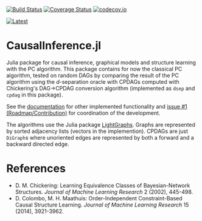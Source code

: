 
[![Build Status](https://travis-ci.org/mschauer/CausalInference.jl.svg?branch=master)](https://travis-ci.org/mschauer/CausalInference.jl)
[![Coverage Status](https://coveralls.io/repos/mschauer/CausalInference.jl/badge.svg?branch=master&service=github)](https://coveralls.io/github/mschauer/CausalInference.jl?branch=master)
[![codecov.io](http://codecov.io/github/mschauer/CausalInference.jl/coverage.svg?branch=master)](http://codecov.io/github/mschauer/CausalInference.jl?branch=master)

[![Latest](https://img.shields.io/badge/docs-latest-blue.svg)](https://mschauer.github.io/CausalInference.jl/latest/)

# CausalInference.jl

Julia package for causal inference, graphical models and structure learning with the PC algorithm. This package contains for now the classical PC algorithm, tested on random DAGs by comparing the result of the PC algorithm using the *d*-separation oracle with CPDAGs computed with Chickering's DAG->CPDAG conversion algorithm (implemented as `dsep` and `cpdag` in this package).

See the [documentation](https://mschauer.github.io/CausalInference.jl/latest/) for other implemented functionality and [issue #1 (Roadmap/Contribution)](https://github.com/mschauer/CausalInference.jl/issues/1) for coordination of the development.

The algorithms use the Julia package [LightGraphs](https://github.com/JuliaGraphs/LightGraphs.jl). Graphs are represented by sorted adjacency lists (vectors in the implemention). CPDAGs are just `DiGraph`s where unoriented edges are represented by both a forward and a backward directed edge.

# References

* D. M. Chickering: Learning Equivalence Classes of Bayesian-Network Structures. *Journal of Machine Learning Research* 2 (2002), 445-498.
* D. Colombo, M. H. Maathuis: Order-Independent Constraint-Based Causal Structure Learning. *Journal of Machine Learning Research* 15 (2014), 3921-3962.


